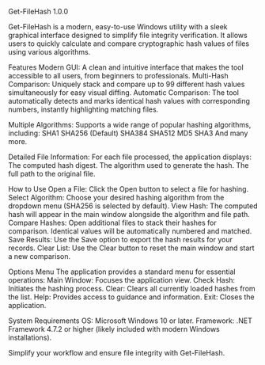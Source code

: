 Get-FileHash 1.0.0

Get-FileHash is a modern, easy-to-use Windows utility with a sleek graphical interface designed to simplify file integrity verification. It allows users to quickly calculate and compare cryptographic hash values of files using various algorithms.

Features
Modern GUI: A clean and intuitive interface that makes the tool accessible to all users, from beginners to professionals.
Multi-Hash Comparison: Uniquely stack and compare up to 99 different hash values simultaneously for easy visual diffing.
Automatic Comparison: The tool automatically detects and marks identical hash values with corresponding numbers, instantly highlighting matching files.

Multiple Algorithms: Supports a wide range of popular hashing algorithms, including:
SHA1
SHA256 (Default)
SHA384
SHA512
MD5
SHA3
And many more.

Detailed File Information: For each file processed, the application displays:
The computed hash digest.
The algorithm used to generate the hash.
The full path to the original file.

How to Use
Open a File: Click the Open button to select a file for hashing.
Select Algorithm: Choose your desired hashing algorithm from the dropdown menu (SHA256 is selected by default).
View Hash: The computed hash will appear in the main window alongside the algorithm and file path.
Compare Hashes: Open additional files to stack their hashes for comparison. Identical values will be automatically numbered and matched.
Save Results: Use the Save option to export the hash results for your records.
Clear List: Use the Clear button to reset the main window and start a new comparison.

Options Menu
The application provides a standard menu for essential operations:
Main Window: Focuses the application view.
Check Hash: Initiates the hashing process.
Clear: Clears all currently loaded hashes from the list.
Help: Provides access to guidance and information.
Exit: Closes the application.

System Requirements
OS: Microsoft Windows 10 or later.
Framework: .NET Framework 4.7.2 or higher (likely included with modern Windows installations).

Simplify your workflow and ensure file integrity with Get-FileHash.


